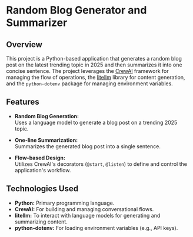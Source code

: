 # Random Blog Generator and Summarizer

## Overview

This project is a Python-based application that generates a random blog post on the latest trending topic in 2025 and then summarizes it into one concise sentence. The project leverages the [CrewAI](https://www.crewai.com/) framework for managing the flow of operations, the [litellm](https://github.com/litellm) library for content generation, and the `python-dotenv` package for managing environment variables.

## Features

- **Random Blog Generation:**  
  Uses a language model to generate a blog post on a trending 2025 topic.
  
- **One-line Summarization:**  
  Summarizes the generated blog post into a single sentence.

- **Flow-based Design:**  
  Utilizes CrewAI's decorators (`@start`, `@listen`) to define and control the application's workflow.

## Technologies Used

- **Python:** Primary programming language.
- **CrewAI:** For building and managing conversational flows.
- **litellm:** To interact with language models for generating and summarizing content.
- **python-dotenv:** For loading environment variables (e.g., API keys).

